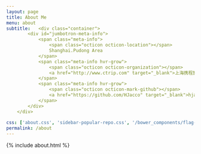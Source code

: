 ```yaml
---
layout: page
title: About Me
menu: about
subtitle:   <div class="container">
        <div id="jumbotron-meta-info">
            <span class="meta-info">
                <span class="octicon octicon-location"></span>
                Shanghai.Pudong Area
            </span>
            <span class="meta-info hvr-grow">
                <span class="octicon octicon-organization"></span>
                <a href="http://www.ctrip.com" target="_blank">上海携程旅游网</a>
            </span>
            <span class="meta-info hvr-grow">
                <span class="octicon octicon-mark-github"></span>
                <a href="https://github.com/HJacco" target="_blank">hjacco</a>
            </span>
        </div>
    </div>
                            
css: ['about.css', 'sidebar-popular-repo.css', '/bower_components/flag-icon-css/css/flag-icon.min.css']
permalink: /about
---
```


{% include about.html %}